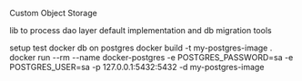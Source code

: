 Custom Object Storage

lib to process dao layer default implementation and db migration tools

setup test docker db on postgres
docker build -t my-postgres-image .
docker run --rm --name docker-postgres -e POSTGRES_PASSWORD=sa -e POSTGRES_USER=sa -p 127.0.0.1:5432:5432 -d my-postgres-image